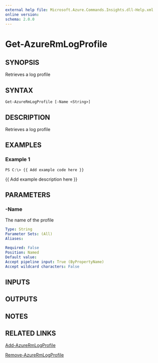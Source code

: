 ```yaml
---
external help file: Microsoft.Azure.Commands.Insights.dll-Help.xml
online version: 
schema: 2.0.0
---
```


# Get-AzureRmLogProfile
## SYNOPSIS
Retrieves a log profile

## SYNTAX

```
Get-AzureRmLogProfile [-Name <String>]
```

## DESCRIPTION
Retrieves a log profile

## EXAMPLES

### Example 1
```
PS C:\> {{ Add example code here }}
```

{{ Add example description here }}

## PARAMETERS

### -Name
The name of the profile

```yaml
Type: String
Parameter Sets: (All)
Aliases: 

Required: False
Position: Named
Default value: 
Accept pipeline input: True (ByPropertyName)
Accept wildcard characters: False
```

## INPUTS

## OUTPUTS

## NOTES

## RELATED LINKS

[Add-AzureRmLogProfile]()

[Remove-AzureRmLogProfile]()

